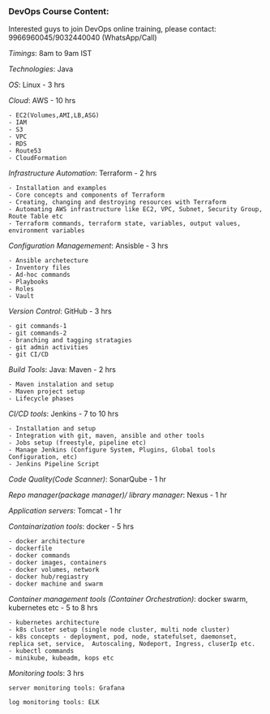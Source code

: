 
### DevOps Course Content:

Interested guys to join DevOps online training, please contact: 9966960045/9032440040 (WhatsApp/Call)

*Timings*: 8am to 9am IST

*Technologies*: Java

*OS*: Linux - 3 hrs

*Cloud*: AWS - 10 hrs

	- EC2(Volumes,AMI,LB,ASG)
	- IAM
	- S3
	- VPC
	- RDS
	- Route53
	- CloudFormation

*Infrastructure Automation*: Terraform - 2 hrs
	
	- Installation and examples
	- Core concepts and components of Terraform
	- Creating, changing and destroying resources with Terraform
	- Automating AWS infrastructure like EC2, VPC, Subnet, Security Group, Route Table etc
	- Terraform commands, terraform state, variables, output values, environment variables

*Configuration Managemement*: Ansisble - 3 hrs

	- Ansible archetecture
	- Inventory files
	- Ad-hoc commands
	- Playbooks
	- Roles
	- Vault

*Version Control*: GitHub - 3 hrs

	- git commands-1
	- git commands-2
	- branching and tagging stratagies
	- git admin activities
	- git CI/CD

*Build Tools*: Java: Maven - 2 hrs

	- Maven instalation and setup
	- Maven project setup
	- Lifecycle phases

*CI/CD tools*: Jenkins - 7 to 10 hrs

	- Installation and setup
	- Integration with git, maven, ansible and other tools
	- Jobs setup (freestyle, pipeline etc)
	- Manage Jenkins (Configure System, Plugins, Global tools Configuration, etc)
	- Jenkins Pipeline Script

*Code Quality(Code Scanner)*: SonarQube - 1 hr

*Repo manager(package manager)/ library manager*: Nexus - 1 hr

*Application servers*: Tomcat - 1 hr

*Containarization tools*: docker - 5 hrs

	- docker architecture
	- dockerfile
	- docker commands
	- docker images, containers
	- docker volumes, network
	- docker hub/regiastry
	- docker machine and swarm

*Container management tools (Container Orchestration)*: docker swarm, kubernetes etc - 5 to 8 hrs

	- kubernetes architecture
	- k8s cluster setup (single node cluster, multi node cluster)
	- k8s concepts - deployment, pod, node, statefulset, daemonset, replica set, service,  Autoscaling, Nodeport, Ingress, cluserIp etc.
	- kubectl commands
	- minikube, kubeadm, kops etc

*Monitoring tools*: 3 hrs

	server monitoring tools: Grafana 

	log monitoring tools: ELK
